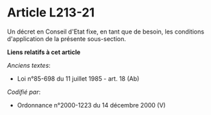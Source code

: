# Article L213-21

Un décret en Conseil d'Etat fixe, en tant que de besoin, les conditions d'application de la présente sous-section.

**Liens relatifs à cet article**

_Anciens textes_:

  - Loi n°85-698 du 11 juillet 1985 - art. 18 (Ab)

_Codifié par_:

  - Ordonnance n°2000-1223 du 14 décembre 2000 (V)
